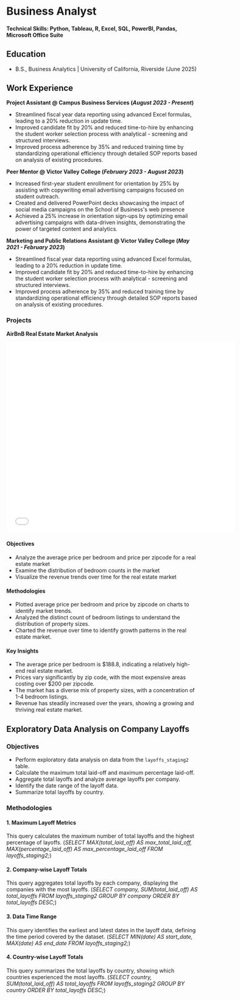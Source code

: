 # Business Analyst

#### Technical Skills: Python, Tableau, R, Excel, SQL, PowerBI, Pandas, Microsoft Office Suite

## Education
- B.S., Business Analytics | University of California, Riverside (June 2025)

## Work Experience
**Project Assistant @ Campus Business Services (_August 2023 - Present_)**
- Streamlined fiscal year data reporting using advanced Excel formulas, leading to a 20% reduction in update time.
- Improved candidate fit by 20% and reduced time-to-hire by enhancing the student worker selection process with analytical - screening and structured interviews.
- Improved process adherence by 35% and reduced training time by standardizing operational efficiency through detailed SOP reports based on analysis of existing procedures.

**Peer Mentor @ Victor Valley College (_February 2023 - August 2023_)**
- Increased first-year student enrollment for orientation by 25% by assisting with copywriting email advertising campaigns focused on student outreach.
- Created and delivered PowerPoint decks showcasing the impact of social media campaigns on the School of Business's web presence
- Achieved a 25% increase in orientation sign-ups by optimizing email advertising campaigns with data-driven insights, demonstrating the power of targeted content and analytics.

**Marketing and Public Relations Assistant @ Victor Valley College (_May 2021 - February 2023_)**
- Streamlined fiscal year data reporting using advanced Excel formulas, leading to a 20% reduction in update time.
- Improved candidate fit by 20% and reduced time-to-hire by enhancing the student worker selection process with analytical - screening and structured interviews.
- Improved process adherence by 35% and reduced training time by standardizing operational efficiency through detailed SOP reports based on analysis of existing procedures.

### Projects
**AirBnB Real Estate Market Analysis**

<embed src="assets/img/AirBnB Full Project.pdf" width="600" height="500" alt="pdf">

#### Objectives
- Analyze the average price per bedroom and price per zipcode for a real estate market
- Examine the distribution of bedroom counts in the market
- Visualize the revenue trends over time for the real estate market

#### Methodologies
- Plotted average price per bedroom and price by zipcode on charts to identify market trends.
- Analyzed the distinct count of bedroom listings to understand the distribution of property sizes.
- Charted the revenue over time to identify growth patterns in the real estate market. 

#### Key Insights
- The average price per bedroom is $188.8, indicating a relatively high-end real estate market.
- Prices vary significantly by zip code, with the most expensive areas costing over $200 per zipcode.
- The market has a diverse mix of property sizes, with a concentration of 1-4 bedroom listings.
- Revenue has steadily increased over the years, showing a growing and thriving real estate market.

## Exploratory Data Analysis on Company Layoffs

### Objectives
- Perform exploratory data analysis on data from the `layoffs_staging2` table.
- Calculate the maximum total laid-off and maximum percentage laid-off.
- Aggregate total layoffs and analyze average layoffs per company.
- Identify the date range of the layoff data.
- Summarize total layoffs by country.

### Methodologies

#### 1. Maximum Layoff Metrics
This query calculates the maximum number of total layoffs and the highest percentage of layoffs.
(_SELECT MAX(total_laid_off) AS max_total_laid_off, MAX(percentage_laid_off) AS max_percentage_laid_off
FROM layoffs_staging2;_)

#### 2. Company-wise Layoff Totals
This query aggregates total layoffs by each company, displaying the companies with the most layoffs.
(_SELECT company, SUM(total_laid_off) AS total_layoffs
FROM layoffs_staging2
GROUP BY company
ORDER BY total_layoffs DESC;_)

#### 3. Data Time Range
This query identifies the earliest and latest dates in the layoff data, defining the time period covered by the dataset.
(_SELECT MIN(date) AS start_date, MAX(date) AS end_date
FROM layoffs_staging2;_)

#### 4. Country-wise Layoff Totals
This query summarizes the total layoffs by country, showing which countries experienced the most layoffs.
(_SELECT country, SUM(total_laid_off) AS total_layoffs
FROM layoffs_staging2
GROUP BY country
ORDER BY total_layoffs DESC;_)












